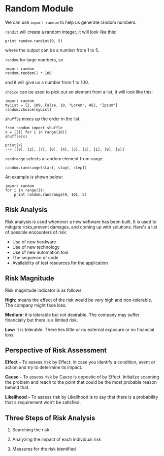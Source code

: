 # Random Module

We can use `import random` to help us generate random numbers. 

`randit` will create a random integer, it will look like this:

```
print random.randint(0, 5)
```
where the output can be a number from 1 to 5. 

`random` for large numbers, so

```
import random
random.random() * 100
```

and it will give us a number from 1 to 100.

`choice` can be used to pick out an element from a list, it will look like this:

```
import random
myList = [2, 109, False, 10, "Lorem", 482, "Ipsum"]
random.choice(myList)
```

`shuffle` mixes up the order in the list.

```
from random import shuffle
x = [[i] for i in range(10)]
shuffle(x)

print(x) 
--> [[9], [2], [7], [0], [4], [5], [3], [1], [8], [6]]
```

`randrange` selects a random element from range. 

```
random.randrange(start, stop[, step])
```
An example is shown below:

```
import random
for i in range(3):
    print random.randrange(0, 101, 5)
```
## Risk Analysis

Risk analysis is used whenever a new software has been built. It is used to mitigate risks,prevent damages, and coming up with solutions. Here's a list of possible encounters of risk:

- Use of new hardware
- Use of new technology
- Use of new automation tool
- The sequence of code
- Availability of test resources for the application

## Risk Magnitude
Risk magnitude indicator is as follows: 

**High:** means the effect of the risk would be very high and non-tolerable. The company might face loss.

**Medium:** it is tolerable but not desirable. The company may suffer financially but there is a limited risk.

**Low:** it is tolerable. There lies little or no external exposure or no financial loss.

## Perspective of Risk Assessment

**Effect** – To assess risk by Effect. In case you identify a condition, event or action and try to determine its impact.

**Cause** – To assess risk by Cause is opposite of by Effect. Initialize scanning the problem and reach to the point that could be the most probable reason behind that.

**Likelihood** – To assess risk by Likelihood is to say that there is a probability that a requirement won’t be satisfied.

## Three Steps of Risk Analysis

1. Searching the risk

2. Analyzing the impact of each individual risk

3. Measures for the risk identified


